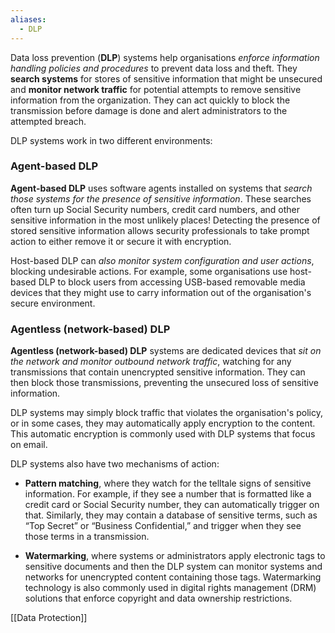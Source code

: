 ```yaml
---
aliases:
  - DLP
---
```

Data loss prevention (**DLP**) systems help organisations *enforce information handling policies and procedures* to prevent data loss and theft. They **search systems** for stores of sensitive information that might be unsecured and **monitor network traffic** for potential attempts to remove sensitive information from the organization. They can act quickly to block the transmission before damage is done and alert administrators to the attempted breach.

DLP systems work in two different environments:

### Agent-based DLP

**Agent-based DLP** uses software agents installed on systems that *search those systems for the presence of sensitive information*. These searches often turn up Social Security numbers, credit card numbers, and other sensitive information in the most unlikely places! Detecting the presence of stored sensitive information allows security professionals to take prompt action to either remove it or secure it with encryption.

Host-based DLP can *also monitor system configuration and user actions*, blocking undesirable actions. For example, some organisations use host-based DLP to block users from accessing USB-based removable media devices that they might use to carry information out of the organisation's secure environment.

### Agentless (network-based) DLP

**Agentless (network-based) DLP** systems are dedicated devices that *sit on the network and monitor outbound network traffic*, watching for any transmissions that contain unencrypted sensitive information. They can then block those transmissions, preventing the unsecured loss of sensitive information.

DLP systems may simply block traffic that violates the organisation's policy, or in some cases, they may automatically apply encryption to the content. This automatic encryption is commonly used with DLP systems that focus on email.

DLP systems also have two mechanisms of action:

- **Pattern matching**, where they watch for the telltale signs of sensitive information. For example, if they see a number that is formatted like a credit card or Social Security number, they can automatically trigger on that. Similarly, they may contain a database of sensitive terms, such as “Top Secret” or “Business Confidential,” and trigger when they see those terms in a transmission.

- **Watermarking**, where systems or administrators apply electronic tags to sensitive documents and then the DLP system can monitor systems and networks for unencrypted content containing those tags. Watermarking technology is also commonly used in digital rights management (DRM) solutions that enforce copyright and data ownership restrictions.

[[Data Protection]]